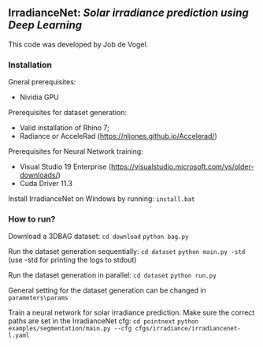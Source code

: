 ## IrradianceNet: *Solar irradiance prediction using Deep Learning*
This code was developed by Job de Vogel.

### Installation
Gneral prerequisites:
* Nividia GPU

Prerequisites for dataset generation:
* Valid installation of Rhino 7;
* Radiance or AcceleRad (https://nljones.github.io/Accelerad/)

Prerequisites for Neural Network training:
* Visual Studio 19 Enterprise (https://visualstudio.microsoft.com/vs/older-downloads/)
* Cuda Driver 11.3

Install IrradianceNet on Windows by running:
`install.bat`

### How to run?
Download a 3DBAG dataset:
`cd download`
`python bag.py`

Run the dataset generation sequentially:
`cd dataset`
`python main.py -std` (use -std for printing the logs to stdout)

Run the dataset generation in parallel:
`cd dataset`
`python run.py`

General setting for the dataset generation can be changed in `parameters\params`

Train a neural network for solar irradiance prediction. Make sure the correct paths are set in the IrradianceNet cfg:
`cd pointnext`
`python examples/segmentation/main.py --cfg cfgs/irradiance/irradiancenet-l.yaml`
